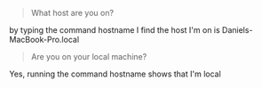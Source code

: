 > What host are you on?

by typing the command hostname I find the host I'm on is Daniels-MacBook-Pro.local

> Are you on your local machine?

Yes, running the command hostname shows that I'm local
